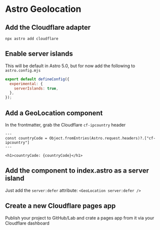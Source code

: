 # Astro Geolocation

## Add the Cloudflare adapter

`npx astro add cloudflare`

## Enable server islands

This will be default in Astro 5.0, but for now add the following to `astro.config.mjs`

```js
export default defineConfig({
  experimental: {
    serverIslands: true,
  },
});
```

## Add a GeoLocation component

In the frontmatter, grab the Cloudflare `cf-ipcountry` header

```astro
---
const countryCode = Object.fromEntries(Astro.request.headers)?.["cf-ipcountry"]
---

<h1>countryCode: {countryCode}</h1>
```

## Add the component to index.astro as a server island

Just add the `server:defer` attribute: `<GeoLocation server:defer />`

## Create a new Cloudflare pages app

Publish your project to GitHub/Lab and crate a pages app from it via your Cloudflare dashboard


